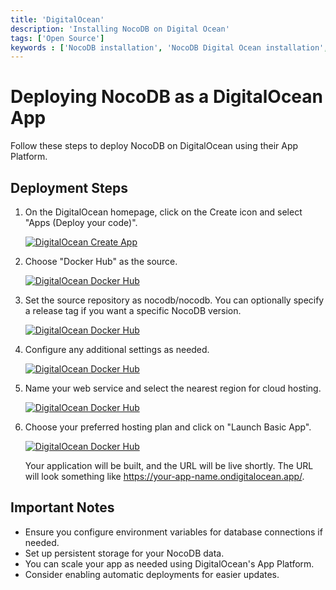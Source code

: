 ```yaml
---
title: 'DigitalOcean'
description: 'Installing NocoDB on Digital Ocean'
tags: ['Open Source']
keywords : ['NocoDB installation', 'NocoDB Digital Ocean installation', 'NocoDB prerequisites']
---
```


# Deploying NocoDB as a DigitalOcean App

Follow these steps to deploy NocoDB on DigitalOcean using their App Platform.

## Deployment Steps

1. On the DigitalOcean homepage, click on the Create icon and select "Apps (Deploy your code)".

    [![DigitalOcean Create App](https://user-images.githubusercontent.com/86527202/154790558-f8fe5580-5a58-412c-9c2e-145587712bf2.png)](https://user-images.githubusercontent.com/86527202/154790558-f8fe5580-5a58-412c-9c2e-145587712bf2.png)
2. Choose "Docker Hub" as the source.

    [![DigitalOcean Docker Hub](https://user-images.githubusercontent.com/86527202/154790563-b5b6d5b4-0bdc-4718-8cea-0a7ee52f283b.png)](https://user-images.githubusercontent.com/86527202/154790563-b5b6d5b4-0bdc-4718-8cea-0a7ee52f283b.png)

3. Set the source repository as nocodb/nocodb. You can optionally specify a release tag if you want a specific NocoDB version.

   [![DigitalOcean Docker Hub](https://user-images.githubusercontent.com/86527202/154790564-1dcb5e33-3a57-471a-a44c-835a410a0cb7.png)](https://user-images.githubusercontent.com/86527202/154790564-1dcb5e33-3a57-471a-a44c-835a410a0cb7.png)

4. Configure any additional settings as needed.

   [![DigitalOcean Docker Hub](https://user-images.githubusercontent.com/86527202/154790565-c0234b2e-ad50-4042-90b6-4f8798f1d585.png)](https://user-images.githubusercontent.com/86527202/154790565-c0234b2e-ad50-4042-90b6-4f8798f1d585.png)

5. Name your web service and select the nearest region for cloud hosting.

   [![DigitalOcean Docker Hub](https://user-images.githubusercontent.com/86527202/154790567-a6e65e4e-9aa0-4edb-998e-da8803ad6e23.png)](https://user-images.githubusercontent.com/86527202/154790567-a6e65e4e-9aa0-4edb-998e-da8803ad6e23.png)

6. Choose your preferred hosting plan and click on "Launch Basic App".

   [![DigitalOcean Docker Hub](https://user-images.githubusercontent.com/86527202/154790570-62044713-5cca-4d06-82ec-f3cc257218a1.png)](https://user-images.githubusercontent.com/86527202/154790570-62044713-5cca-4d06-82ec-f3cc257218a1.png)

    Your application will be built, and the URL will be live shortly. The URL will look something like https://your-app-name.ondigitalocean.app/.


## Important Notes

- Ensure you configure environment variables for database connections if needed.
- Set up persistent storage for your NocoDB data.
- You can scale your app as needed using DigitalOcean's App Platform.
- Consider enabling automatic deployments for easier updates.
